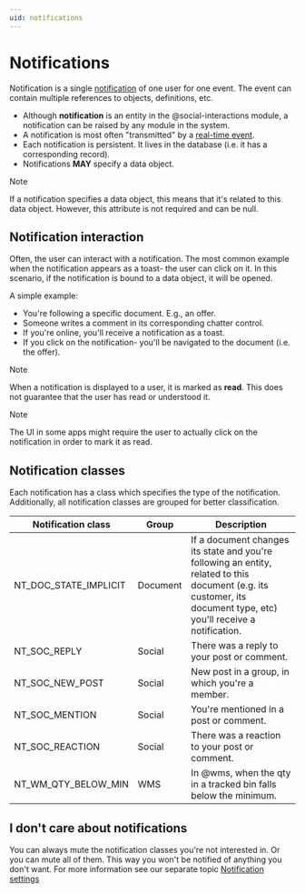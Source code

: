 ```yaml
---
uid: notifications
---
```


# Notifications

Notification is a single [notification](https://docs.erp.net/model/entities/Communities.Notifications.html) of one user for one event. The event can contain multiple references to objects, definitions, etc.

- Although **notification** is an entity in the @social-interactions module, a notification can be raised by any module in the system.
- A notification is most often "transmitted" by a [real-time event](../../../../advanced/concepts/real-time-events.md).
- Each notification is persistent. It lives in the database (i.e. it has a corresponding record).
- Notifications **MAY** specify a data object.

> [!NOTE]
> If a notification specifies a data object, this means that it's related to this data object. However, this attribute is not required and can be null.

## Notification interaction

Often, the user can interact with a notification. The most common example when the notification appears as a toast- the user can click on it. In this scenario, if the notification is bound to a data object, it will be opened.

A simple example:
- You're following a specific document. E.g., an offer.
- Someone writes a comment in its corresponding chatter control.
- If you're online, you'll receive a notification as a toast.
- If you click on the notification- you'll be navigated to the document (i.e. the offer).

> [!NOTE]
> When a notification is displayed to a user, it is marked as **read**. This does not guarantee that the user has read or understood it.
 
> [!NOTE] 
> The UI in some apps might require the user to actually click on the notification in order to mark it as read.

## Notification classes

Each notification has a class which specifies the type of the notification. Additionally, all notification classes are grouped for better classification.

| Notification class | Group | Description |
| ---- | ---- | ----------- |
| NT_DOC_STATE_IMPLICIT | Document | If a document changes its state and you're following an entity, related to this document (e.g. its customer, its document type, etc) you'll receive a notification. |
| NT_SOC_REPLY | Social | There was a reply to your post or comment. |
| NT_SOC_NEW_POST | Social | New post in a group, in which you're a member. |
| NT_SOC_MENTION | Social | You're mentioned in a post or comment. |
| NT_SOC_REACTION | Social | There was a reaction to your post or comment. |
| NT_WM_QTY_BELOW_MIN | WMS | In @wms, when the qty in a tracked bin falls below the minimum. |

## I don't care about notifications

You can always mute the notification classes you're not interested in. Or you can mute all of them. This way you won't be notified of anything you don't want. For more information see our separate topic [Notification settings](./settings.md)